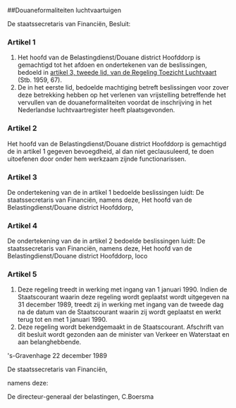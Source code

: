 <meta http-equiv='Content-Type' content='text/html; charset=utf-8' />

##Douaneformaliteiten luchtvaartuigen

De staatssecretaris van Financiën,  Besluit:    

### Artikel  1  

1.  Het hoofd van de Belastingdienst/Douane district Hoofddorp is gemachtigd tot het afdoen en ondertekenen van de beslissingen, bedoeld in [artikel 3, tweede lid, van de Regeling Toezicht Luchtvaart](../../../../AMvB/regeling/toezicht/luchtvaart/BWBR0002309/README.md) (Stb. 1959, 67).   
2.  De in het eerste lid, bedoelde machtiging betreft beslissingen voor zover deze betrekking hebben op het verlenen van vrijstelling betreffende het vervullen van de douaneformaliteiten voordat de inschrijving in het Nederlandse luchtvaartregister heeft plaatsgevonden.   

### Artikel  2  

Het hoofd van de Belastingdienst/Douane district Hoofddorp is gemachtigd de in artikel 1 gegeven bevoegdheid, al dan niet geclausuleerd, te doen uitoefenen door onder hem werkzaam zijnde functionarissen.  

### Artikel  3  

De ondertekening van de in artikel 1 bedoelde beslissingen luidt: De staatssecretaris van Financiën, namens deze, Het hoofd van de Belastingdienst/Douane district Hoofddorp,  

### Artikel  4  

De ondertekening van de in artikel 2 bedoelde beslissingen luidt: De staatssecretaris van Financiën, namens deze, Het hoofd van de Belastingdienst/Douane district Hoofddorp, loco  

### Artikel  5  

1.  Deze regeling treedt in werking met ingang van 1 januari 1990. Indien de Staatscourant waarin deze regeling wordt geplaatst wordt uitgegeven na 31 december 1989, treedt zij in werking met ingang van de tweede dag na de datum van de Staatscourant waarin zij wordt geplaatst en werkt terug tot en met 1 januari 1990.   
2.  Deze regeling wordt bekendgemaakt in de Staatscourant. Afschrift van dit besluit wordt gezonden aan de minister van Verkeer en Waterstaat en aan belanghebbende.   

's-Gravenhage 
22 december 1989    

De 
staatssecretaris van Financiën, 

namens deze: 

De 
directeur-generaal der belastingen,
C.Boersma    
